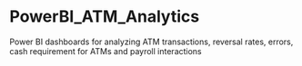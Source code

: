 # PowerBI_ATM_Analytics
Power BI dashboards for analyzing ATM transactions, reversal rates, errors, cash requirement for ATMs and payroll interactions
